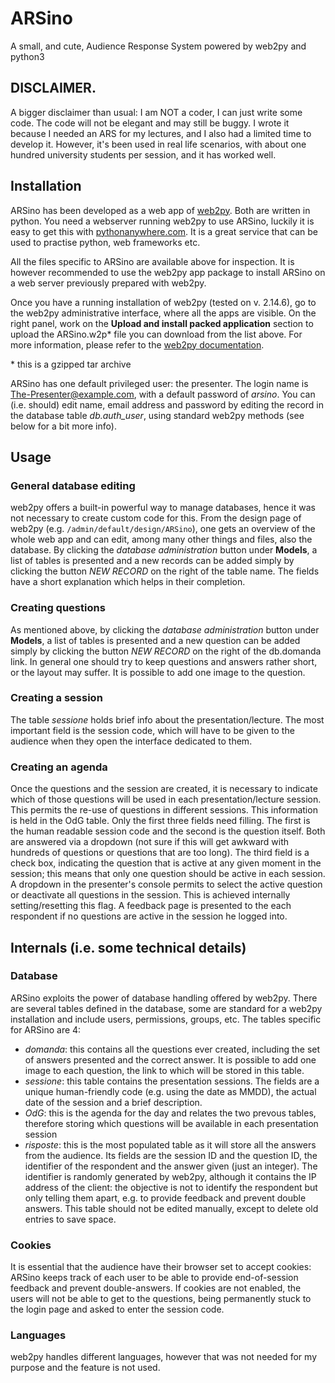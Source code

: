 # ARSino
A small, and cute, Audience Response System powered by web2py and python3

## DISCLAIMER. 
A bigger disclaimer than usual: I am NOT a coder, I can just write some code. The code will not be elegant and may still be buggy. I wrote it because I needed an ARS for my lectures, and I also had a limited time to develop it. However, it's been used in real life scenarios, with about one hundred university students per session, and it has worked well.

## Installation
ARSino has been developed as a web app of [web2py](http://web2py.com/). Both are written in python. You need a webserver running web2py to use ARSino, luckily it is easy to get this with [pythonanywhere.com](https://www.pythonanywhere.com). It is a great service that can be used to practise python, web frameworks etc. 

All the files specific to ARSino are available above for inspection. It is however recommended to use the web2py app package to install ARSino on a web server previously prepared with web2py. 

Once you have a running installation of web2py (tested on v. 2.14.6), go to the web2py administrative interface, where all the apps are visible. On the right panel, work on the **Upload and install packed application** section to upload the ARSino.w2p\* file you can download from the list above. For more information, please refer to the [web2py documentation](http://web2py.com/init/default/documentation).

\* this is a gzipped tar archive

ARSino has one default privileged user: the presenter. The login name is The-Presenter@example.com, with a default password of *arsino*. You can (i.e. should) edit name, email address and password by editing the record in the database table *db.auth_user*, using standard web2py methods (see below for a bit more info).

## Usage
### General database editing
web2py offers a built-in powerful way to manage databases, hence it was not necessary to create custom code for this. From the design page of web2py (e.g. `/admin/default/design/ARSino`), one gets an overview of the whole web app and can edit, among many other things and files, also the database. By clicking the *database administration* button under **Models**, a list of tables is presented and a new records can be added simply by clicking the button *NEW RECORD* on the right of the table name. The fields have a short explanation which helps in their completion.

### Creating questions
As mentioned above, by clicking the *database administration* button under **Models**, a list of tables is presented and a new question can be added simply by clicking the button *NEW RECORD* on the right of the db.domanda link. In general one should try to keep questions and answers rather short, or the layout may suffer. It is possible to add one image to the question.

### Creating a session
The table *sessione* holds brief info about the presentation/lecture. The most important field is the session code, which will have to be given to the audience when they open the interface dedicated to them.

### Creating an agenda
Once the questions and the session are created, it is necessary to indicate which of those questions will be used in each presentation/lecture session. This permits the re-use of questions in different sessions. This information is held in the OdG table. Only the first three fields need filling. The first is the human readable session code and the second is the question itself. Both are answered via a dropdown (not sure if this will get awkward with hundreds of questions or questions that are too long). The third field is a check box, indicating the question that is active at any given moment in the session; this means that only one question should be active in each session. A dropdown in the presenter's console permits to select the active question or deactivate all questions in the session. This is achieved internally setting/resetting this flag. A feedback page is presented to the each respondent if no questions are active in the session he logged into. 

## Internals (i.e. some technical details)
### Database

ARSino exploits the power of database handling offered by web2py. There are several tables defined in the database, some are standard for a web2py installation and include users, permissions, groups, etc. The tables specific for ARSino are 4:
- *domanda*: this contains all the questions ever created, including the set of answers presented and the correct answer. It is possible to add one image to each question, the link to which will be stored in this table.
- *sessione*: this table contains the presentation sessions. The fields are a unique human-friendly code (e.g. using the date as MMDD), the actual date of the session and a brief description.
- *OdG*: this is the agenda for the day and relates the two prevous tables, therefore storing which questions will be available in each presentation session
- *risposte*: this is the most populated table as it will store all the answers from the audience. Its fields are the session ID and the question ID, the identifier of the respondent and the answer given (just an integer). The identifier is randomly generated by web2py, although it contains the IP address of the client: the objective is not to identify the respondent but only telling them apart, e.g. to provide feedback and prevent double answers. This table should not be edited manually, except to delete old entries to save space.

### Cookies
It is essential that the audience have their browser set to accept cookies: ARSino keeps track of each user to be able to provide end-of-session feedback and prevent double-answers. If cookies are not enabled, the users will not be able to get to the questions, being permanently stuck to the login page and asked to enter the session code.

### Languages
web2py handles different languages, however that was not needed for my purpose and the feature is not used.

